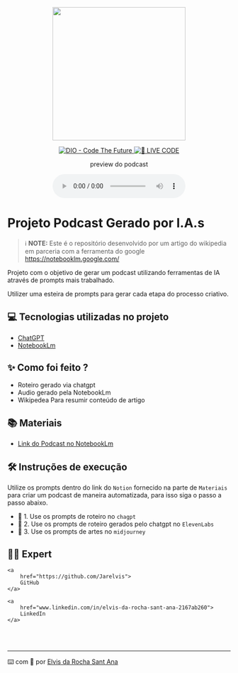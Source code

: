 <p align="center">
<img 
    src="./assets/cover.png"
    width="300"
/>
</p>

<p align="center">
<a href="https://dio.me/">
    <img 
        src="https://img.shields.io/badge/DIO-Code_The_Future-28DA77?logo=youtube" 
        alt="DIO - Code The Future">
</a>
<a href="https://dio.me/">
<img 
    src="https://img.shields.io/badge/🔴_LIVE_CODE-FF5E72" 
    alt="🔴 LIVE CODE">
</a>
</p>

<p align="center">
    preview do podcast
</p>

<div align="center">
    <audio src="output/podcast_editado.MP3" controls title="Podcast editado"></audio>
</div>

# Projeto Podcast Gerado por I.A.s


 > ℹ️ **NOTE:** Este é o repositório desenvolvido por um artigo do wikipedia em parceria com a ferramenta do google https://notebooklm.google.com/

Projeto com o objetivo de gerar um podcast utilizando ferramentas de IA através de prompts mais trabalhado.

Utilizer uma esteira de prompts para gerar cada etapa do processo criativo.

## 💻 Tecnologias utilizadas no projeto

- [ChatGPT](https://chat.openai.com/) 
- [NotebookLm](https://notebooklm.google.com/)


## ✨ Como foi feito ?

- Roteiro gerado via chatgpt
- Audio gerado pela NotebookLm
- Wikipedea Para resumir conteúdo de artigo


## 📚 Materiais

- [Link do Podcast no NotebookLm](https://notebooklm.google.com/notebook/b3dfb465-4cba-45b3-8b3a-69a698a846a6/audio)


## 🛠️ Instruções de execução

Utilize os prompts dentro do link do `Notion` fornecido na parte de `Materiais` para criar um podcast de maneira automatizada, para isso siga o passo a passo abaixo.

- 🤖 1. Use os prompts de roteiro no `chagpt`
- 🤖 2. Use os prompts de roteiro gerados pelo chatgpt no  `ElevenLabs`
- 🤖 3. Use os prompts de artes no `midjourney`

## 👨‍💻 Expert

<p>
    
    <a 
        href="https://github.com/Jarelvis">
        GitHub
    </a>

    <a 
        href="www.linkedin.com/in/elvis-da-rocha-sant-ana-2167ab260">
        LinkedIn
    </a>
   
</p>
<br/><br/>
<p>

---

⌨️ com 💜 por [Elvis da Rocha Sant Ana](https://github.com/jarelvis)
